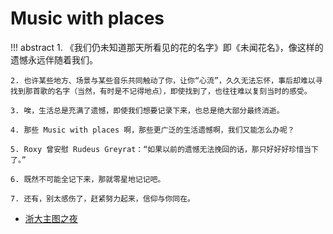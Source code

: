 # Music with places
!!! abstract
    1. 《我们仍未知道那天所看见的花的名字》即《未闻花名》，像这样的遗憾永远伴随着我们。  

    2. 也许某些地方、场景与某些音乐共同触动了你，让你“心流”，久久无法忘怀，事后却难以寻找到那首歌的名字（当然，有时是不记得地点），即使找到了，也往往难以复刻当时的感受。  

    3. 唉，生活总是充满了遗憾，即使我们想要记录下来，也总是绝大部分最终消逝。  

    4. 那些 Music with places 啊，那些更广泛的生活遗憾啊，我们又能怎么办呢？  

    5. Roxy 曾安慰 Rudeus Greyrat：“如果以前的遗憾无法挽回的话，那只好好好珍惜当下了。”  

    6. 既然不可能全记下来，那就零星地记记吧。  

    7. 还有，别太感伤了，赶紧努力起来，信仰与你同在。  

- [浙大主图之夜](ZJU_Mainlib.md)